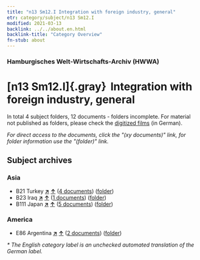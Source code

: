 ```yaml
---
title: "n13 Sm12.I Integration with foreign industry, general"
etr: category/subject/n13 Sm12.I
modified: 2021-03-13
backlink: ../../about.en.html
backlink-title: "Category Overview"
fn-stub: about
---
```


### Hamburgisches Welt-Wirtschafts-Archiv (HWWA)
# [n13 Sm12.I]{.gray}&#8201; Integration with foreign industry, general&#160; 





In total 4 subject folders, 12 documents - folders incomplete.
For material not published as folders, please check the [digitized films](/film/h1_sh) (in German).

_For direct access to the documents, click the "(xy documents)" link, for folder information use the "(folder)" link._

## Subject archives



### Asia

- B21 Turkey [**&nearr;**](../../../geo/i/141111/about.en.html "Turkey (all folders)") [**&uarr;**](../../../geo/about.en.html#B21 "Country category system") (<a href="https://pm20.zbw.eu/dfgview/sh/141111,145111" title="about: Turkey : Integration with foreign industry, general" target="_blank">4 documents</a>) ([folder](http://purl.org/pressemappe20/folder/sh/141111,145111))
- B23 Iraq [**&nearr;**](../../../geo/i/141113/about.en.html "Iraq (all folders)") [**&uarr;**](../../../geo/about.en.html#B23 "Country category system") (<a href="https://pm20.zbw.eu/dfgview/sh/141113,145111" title="about: Iraq : Integration with foreign industry, general" target="_blank">1 documents</a>) ([folder](http://purl.org/pressemappe20/folder/sh/141113,145111))
- B111 Japan [**&nearr;**](../../../geo/i/141272/about.en.html "Japan (all folders)") [**&uarr;**](../../../geo/about.en.html#B111 "Country category system") (<a href="https://pm20.zbw.eu/dfgview/sh/141272,145111" title="about: Japan : Integration with foreign industry, general" target="_blank">5 documents</a>) ([folder](http://purl.org/pressemappe20/folder/sh/141272,145111))

### America

- E86 Argentina [**&nearr;**](../../../geo/i/141692/about.en.html "Argentina (all folders)") [**&uarr;**](../../../geo/about.en.html#E86 "Country category system") (<a href="https://pm20.zbw.eu/dfgview/sh/141692,145111" title="about: Argentina : Integration with foreign industry, general" target="_blank">2 documents</a>) ([folder](http://purl.org/pressemappe20/folder/sh/141692,145111))


_* The English category label is an unchecked automated translation of the German label._

